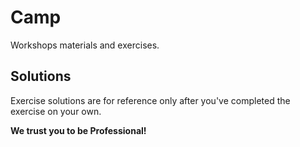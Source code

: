 Camp
=====

Workshops materials and exercises.

Solutions
----------

Exercise solutions are for reference only after you've completed the exercise on your own.

**We trust you to be Professional!**

